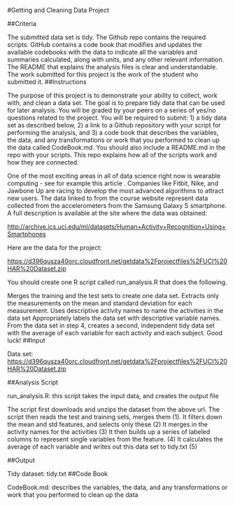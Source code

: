 #Getting and Cleaning Data Project

##Criteria

The submitted data set is tidy.
The Github repo contains the required scripts.
GitHub contains a code book that modifies and updates the available codebooks with the data to indicate all the variables and summaries calculated, along with units, and any other relevant information.
The README that explains the analysis files is clear and understandable.
The work submitted for this project is the work of the student who submitted it.
##Instructions

The purpose of this project is to demonstrate your ability to collect, work with, and clean a data set. The goal is to prepare tidy data that can be used for later analysis. You will be graded by your peers on a series of yes/no questions related to the project. You will be required to submit: 1) a tidy data set as described below, 2) a link to a Github repository with your script for performing the analysis, and 3) a code book that describes the variables, the data, and any transformations or work that you performed to clean up the data called CodeBook.md. You should also include a README.md in the repo with your scripts. This repo explains how all of the scripts work and how they are connected.

One of the most exciting areas in all of data science right now is wearable computing - see for example this article . Companies like Fitbit, Nike, and Jawbone Up are racing to develop the most advanced algorithms to attract new users. The data linked to from the course website represent data collected from the accelerometers from the Samsung Galaxy S smartphone. A full description is available at the site where the data was obtained:

http://archive.ics.uci.edu/ml/datasets/Human+Activity+Recognition+Using+Smartphones

Here are the data for the project:

https://d396qusza40orc.cloudfront.net/getdata%2Fprojectfiles%2FUCI%20HAR%20Dataset.zip

You should create one R script called run_analysis.R that does the following.

Merges the training and the test sets to create one data set.
Extracts only the measurements on the mean and standard deviation for each measurement.
Uses descriptive activity names to name the activities in the data set
Appropriately labels the data set with descriptive variable names.
From the data set in step 4, creates a second, independent tidy data set with the average of each variable for each activity and each subject. Good luck!
##Input

Data set: https://d396qusza40orc.cloudfront.net/getdata%2Fprojectfiles%2FUCI%20HAR%20Dataset.zip

##Analysis Script

run_analysis.R: this script takes the input data, and creates the output file

The script first downloads and unzips the dataset from the above url. The script then reads the test and training sets, merges them (1). It filters down the mean and std features, and selects only these (2) It merges in the activity names for the activities (3) It then builds up a series of labeled columns to represent single variables from the feature. (4) It calculates the average of each variable and writes out this data set to tidy.txt (5)

##Output

Tidy dataset: tidy.txt
##Code Book

CodeBook.md: describes the variables, the data, and any transformations or work that you performed to clean up the data


